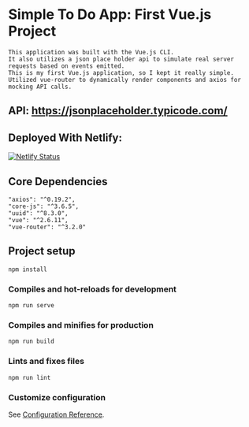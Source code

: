 # Simple To Do App: First Vue.js Project

```
This application was built with the Vue.js CLI. 
It also utilizes a json place holder api to simulate real server requests based on events emitted.
This is my first Vue.js application, so I kept it really simple.
Utilized vue-router to dynamically render components and axios for mocking API calls.
```
## API: https://jsonplaceholder.typicode.com/

## Deployed With Netlify:
[![Netlify Status](https://api.netlify.com/api/v1/badges/b7fa7879-2276-4403-975a-b0c84239702e/deploy-status)](https://app.netlify.com/sites/vue-todo-application/deploys)

## Core Dependencies
```
"axios": "^0.19.2",
"core-js": "^3.6.5",
"uuid": "^8.3.0",
"vue": "^2.6.11",
"vue-router": "^3.2.0"
```

## Project setup

```
npm install
```

### Compiles and hot-reloads for development

```
npm run serve
```

### Compiles and minifies for production

```
npm run build
```

### Lints and fixes files

```
npm run lint
```

### Customize configuration

See [Configuration Reference](https://cli.vuejs.org/config/).
